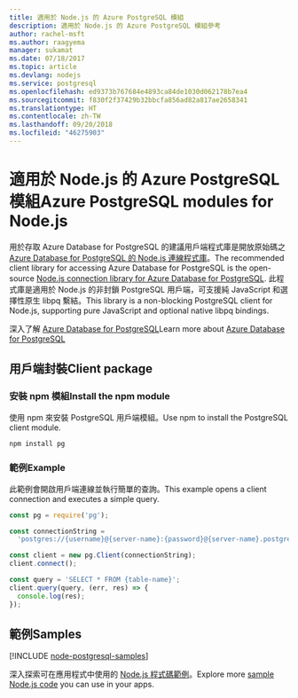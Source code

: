 ```yaml
---
title: 適用於 Node.js 的 Azure PostgreSQL 模組
description: 適用於 Node.js 的 Azure PostgreSQL 模組參考
author: rachel-msft
ms.author: raagyema
manager: sukamat
ms.date: 07/18/2017
ms.topic: article
ms.devlang: nodejs
ms.service: postgresql
ms.openlocfilehash: ed9373b767684e4893ca84de1030d062178b7ea4
ms.sourcegitcommit: f830f2f37429b32bbcfa856ad82a817ae2658341
ms.translationtype: HT
ms.contentlocale: zh-TW
ms.lasthandoff: 09/20/2018
ms.locfileid: "46275903"
---
```

# <a name="azure-postgresql-modules-for-nodejs"></a><span data-ttu-id="25fb6-103">適用於 Node.js 的 Azure PostgreSQL 模組</span><span class="sxs-lookup"><span data-stu-id="25fb6-103">Azure PostgreSQL modules for Node.js</span></span>

<span data-ttu-id="25fb6-104">用於存取 Azure Database for PostgreSQL 的建議用戶端程式庫是開放原始碼之 [Azure Database for PostgreSQL 的 Node.js 連線程式庫](https://www.npmjs.com/package/pg)。</span><span class="sxs-lookup"><span data-stu-id="25fb6-104">The recommended client library for accessing Azure Database for PostgreSQL is the open-source [Node.js connection library for Azure Database for PostgreSQL](https://www.npmjs.com/package/pg).</span></span> <span data-ttu-id="25fb6-105">此程式庫是適用於 Node.js 的非封鎖 PostgreSQL 用戶端，可支援純 JavaScript 和選擇性原生 libpq 繫結。</span><span class="sxs-lookup"><span data-stu-id="25fb6-105">This library is a non-blocking PostgreSQL client for Node.js, supporting pure JavaScript and optional native libpq bindings.</span></span>

<span data-ttu-id="25fb6-106">深入了解 [Azure Database for PostgreSQL](https://docs.microsoft.com/azure/postgresql/)</span><span class="sxs-lookup"><span data-stu-id="25fb6-106">Learn more about [Azure Database for PostgreSQL](https://docs.microsoft.com/azure/postgresql/)</span></span>

## <a name="client-package"></a><span data-ttu-id="25fb6-107">用戶端封裝</span><span class="sxs-lookup"><span data-stu-id="25fb6-107">Client package</span></span>

### <a name="install-the-npm-module"></a><span data-ttu-id="25fb6-108">安裝 npm 模組</span><span class="sxs-lookup"><span data-stu-id="25fb6-108">Install the npm module</span></span>

<span data-ttu-id="25fb6-109">使用 npm 來安裝 PostgreSQL 用戶端模組。</span><span class="sxs-lookup"><span data-stu-id="25fb6-109">Use npm to install the PostgreSQL client module.</span></span>

```bash
npm install pg
```   

### <a name="example"></a><span data-ttu-id="25fb6-110">範例</span><span class="sxs-lookup"><span data-stu-id="25fb6-110">Example</span></span>

<span data-ttu-id="25fb6-111">此範例會開啟用戶端連線並執行簡單的查詢。</span><span class="sxs-lookup"><span data-stu-id="25fb6-111">This example opens a client connection and executes a simple query.</span></span>

```javascript
const pg = require('pg');

const connectionString =
  'postgres://{username}@{server-name}:{password}@{server-name}.postgres.database.azure.com:5432/{database-name}?ssl=true';

const client = new pg.Client(connectionString);
client.connect();

const query = 'SELECT * FROM {table-name}';
client.query(query, (err, res) => {
  console.log(res);
});
```

## <a name="samples"></a><span data-ttu-id="25fb6-112">範例</span><span class="sxs-lookup"><span data-stu-id="25fb6-112">Samples</span></span>

[!INCLUDE [node-postgresql-samples](../docs-ref-conceptual/includes/postgresql-samples.md)]

<span data-ttu-id="25fb6-113">深入探索可在應用程式中使用的 [Node.js 程式碼範例](https://azure.microsoft.com/resources/samples/?platform=nodejs)。</span><span class="sxs-lookup"><span data-stu-id="25fb6-113">Explore more [sample Node.js code](https://azure.microsoft.com/resources/samples/?platform=nodejs) you can use in your apps.</span></span>
